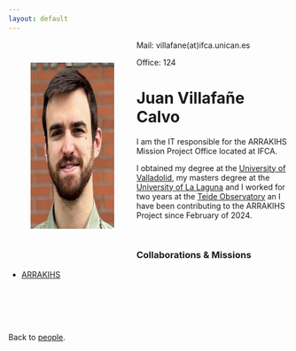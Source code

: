 ```yaml
---
layout: default
---
```




<p style="float: left; width: 30%; margin:40px"><img src="/assets/imgs/People/villafanej.jpg" style="width:224px;height:300px;">

Mail: villafane(at)ifca.unican.es

Office: 124

# Juan Villafañe Calvo

I am the IT responsible for the ARRAKIHS Mission Project Office located at IFCA.

I obtained my degree at the [University of Valladolid](https://www.uva.es/export/sites/uva/), my masters degree at the [University of La Laguna](https://www.ull.es/) and I worked for two years at the [Teide Observatory](https://www.iac.es/es/observatorios-de-canarias/observatorio-del-teide) an I have been contributing to the ARRAKIHS Project since February of 2024.

<br>

### Collaborations & Missions

- [ARRAKIHS](https://www.arrakihs-mission.eu/)


<br>
<br>
<br>
<br>

Back to [people]({{site.url}}/people).
